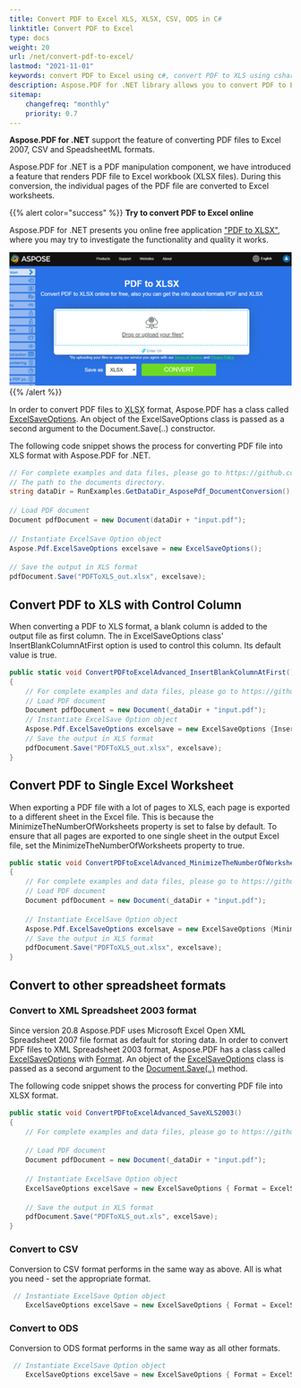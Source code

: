 ```yaml
---
title: Convert PDF to Excel XLS, XLSX, CSV, ODS in C# 
linktitle: Convert PDF to Excel
type: docs
weight: 20
url: /net/convert-pdf-to-excel/
lastmod: "2021-11-01"
keywords: convert PDF to Excel using c#, convert PDF to XLS using csharp, convert PDF to XLSX using csharp, export table from PDF to Excel in csharp.
description: Aspose.PDF for .NET library allows you to convert PDF to Excel format using C#. 
sitemap:
    changefreq: "monthly"
    priority: 0.7
---
```


**Aspose.PDF for .NET** support the feature of converting PDF files to Excel 2007, CSV and SpeadsheetML formats.

Aspose.PDF for .NET is a PDF manipulation component, we have introduced a feature that renders PDF file to Excel workbook (XLSX files). During this conversion, the individual pages of the PDF file are converted to Excel worksheets.

{{% alert color="success" %}}
**Try to convert PDF to Excel online**

Aspose.PDF for .NET presents you online free application ["PDF to XLSX"](https://products.aspose.app/pdf/conversion/pdf-to-xlsx), where you may try to investigate the functionality and quality it works.

[![Aspose.PDF Convertion PDF to Excel with Free App](pdf_to_xlsx.png)](https://products.aspose.app/pdf/conversion/pdf-to-xlsx)
{{% /alert %}}

In order to convert PDF files to <abbr title="Microsoft Excel Open XML Spreadsheet">XLSX</abbr> format, Aspose.PDF has a class called [ExcelSaveOptions](https://apireference.aspose.com/pdf/net/aspose.pdf/excelsaveoptions). An object of the ExcelSaveOptions class is passed as a second argument to the Document.Save(..) constructor.

The following code snippet shows the process for converting PDF file into XLS format with Aspose.PDF for .NET.

```csharp
// For complete examples and data files, please go to https://github.com/aspose-pdf/Aspose.PDF-for-.NET
// The path to the documents directory.
string dataDir = RunExamples.GetDataDir_AsposePdf_DocumentConversion();

// Load PDF document
Document pdfDocument = new Document(dataDir + "input.pdf");

// Instantiate ExcelSave Option object
Aspose.Pdf.ExcelSaveOptions excelsave = new ExcelSaveOptions();

// Save the output in XLS format
pdfDocument.Save("PDFToXLS_out.xlsx", excelsave);
```

## Convert PDF to XLS with Control Column

When converting a PDF to XLS format, a blank column is added to the output file as first column. The in ExcelSaveOptions class' InsertBlankColumnAtFirst option is used to control this column. Its default value is true.

```csharp
public static void ConvertPDFtoExcelAdvanced_InsertBlankColumnAtFirst()
{
    // For complete examples and data files, please go to https://github.com/aspose-pdf/Aspose.PDF-for-.NET
    // Load PDF document
    Document pdfDocument = new Document(_dataDir + "input.pdf");
    // Instantiate ExcelSave Option object
    Aspose.Pdf.ExcelSaveOptions excelsave = new ExcelSaveOptions {InsertBlankColumnAtFirst = false};
    // Save the output in XLS format
    pdfDocument.Save("PDFToXLS_out.xlsx", excelsave);
}
```

## Convert PDF to Single Excel Worksheet

When exporting a PDF file with a lot of pages to XLS, each page is exported to a different sheet in the Excel file. This is because the MinimizeTheNumberOfWorksheets property is set to false by default. To ensure that all pages are exported to one single sheet in the output Excel file, set the MinimizeTheNumberOfWorksheets property to true.

```csharp
public static void ConvertPDFtoExcelAdvanced_MinimizeTheNumberOfWorksheets()
{
    // For complete examples and data files, please go to https://github.com/aspose-pdf/Aspose.PDF-for-.NET
    // Load PDF document
    Document pdfDocument = new Document(_dataDir + "input.pdf");

    // Instantiate ExcelSave Option object
    Aspose.Pdf.ExcelSaveOptions excelsave = new ExcelSaveOptions {MinimizeTheNumberOfWorksheets = true};
    // Save the output in XLS format
    pdfDocument.Save("PDFToXLS_out.xlsx", excelsave);
}
```

## Convert to other spreadsheet formats

### Convert to XML Spreadsheet 2003 format

Since version 20.8 Aspose.PDF uses Microsoft Excel Open XML Spreadsheet 2007 file format as default for storing data. In order to convert PDF files to XML Spreadsheet 2003 format, Aspose.PDF has a class called [ExcelSaveOptions](https://apireference.aspose.com/pdf/net/aspose.pdf/excelsaveoptions) with [Format](https://apireference.aspose.com/pdf/net/aspose.pdf/excelsaveoptions/properties/format). An object of the [ExcelSaveOptions](https://apireference.aspose.com/pdf/net/aspose.pdf/excelsaveoptions) class is passed as a second argument to the [Document.Save(..)](https://apireference.aspose.com/pdf/net/aspose.pdf/document/methods/save/index) method.

The following code snippet shows the process for converting PDF file into XLSX format.

```csharp
public static void ConvertPDFtoExcelAdvanced_SaveXLS2003()
{
    // For complete examples and data files, please go to https://github.com/aspose-pdf/Aspose.PDF-for-.NET

    // Load PDF document
    Document pdfDocument = new Document(_dataDir + "input.pdf");

    // Instantiate ExcelSave Option object
    ExcelSaveOptions excelSave = new ExcelSaveOptions { Format = ExcelSaveOptions.ExcelFormat.XMLSpreadSheet2003 };

    // Save the output in XLS format
    pdfDocument.Save("PDFToXLS_out.xls", excelSave);
}
```

### Convert to CSV

Conversion to CSV format performs in the same way as above. All is what you need - set the appropriate format.

```csharp
 // Instantiate ExcelSave Option object
    ExcelSaveOptions excelSave = new ExcelSaveOptions { Format = ExcelSaveOptions.ExcelFormat.CSV };
```

### Convert to ODS

Conversion to ODS format performs in the same way as all other formats.

```csharp
 // Instantiate ExcelSave Option object
    ExcelSaveOptions excelSave = new ExcelSaveOptions { Format = ExcelSaveOptions.ExcelFormat.ODS };
```
